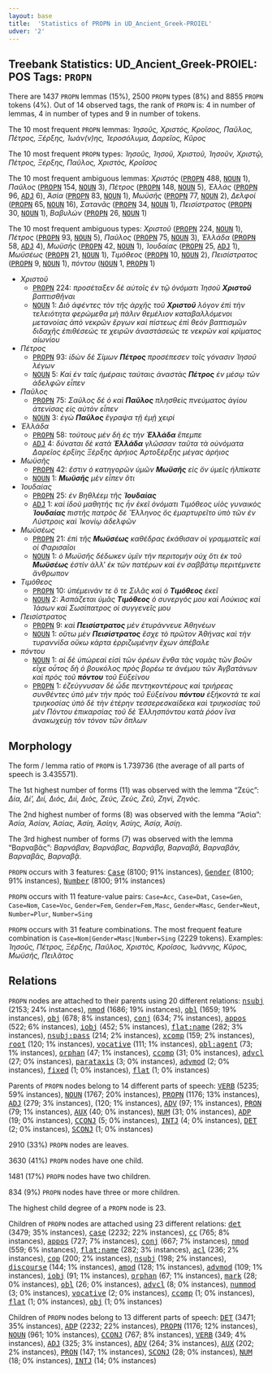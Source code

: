 ```yaml
---
layout: base
title:  'Statistics of PROPN in UD_Ancient_Greek-PROIEL'
udver: '2'
---
```


## Treebank Statistics: UD_Ancient_Greek-PROIEL: POS Tags: `PROPN`

There are 1437 `PROPN` lemmas (15%), 2500 `PROPN` types (8%) and 8855 `PROPN` tokens (4%).
Out of 14 observed tags, the rank of `PROPN` is: 4 in number of lemmas, 4 in number of types and 9 in number of tokens.

The 10 most frequent `PROPN` lemmas: <em>Ἰησοῦς, Χριστός, Κροῖσος, Παῦλος, Πέτρος, Ξέρξης, Ἰωάν(ν)ης, Ἱεροσόλυμα, Δαρεῖος, Κῦρος</em>

The 10 most frequent `PROPN` types:  <em>Ἰησοῦς, Ἰησοῦ, Χριστοῦ, Ἰησοῦν, Χριστῷ, Πέτρος, Ξέρξης, Παῦλος, Χριστὸς, Κροῖσος</em>

The 10 most frequent ambiguous lemmas: <em>Χριστός</em> (<tt><a href="grc_proiel-pos-PROPN.html">PROPN</a></tt> 488, <tt><a href="grc_proiel-pos-NOUN.html">NOUN</a></tt> 1), <em>Παῦλος</em> (<tt><a href="grc_proiel-pos-PROPN.html">PROPN</a></tt> 154, <tt><a href="grc_proiel-pos-NOUN.html">NOUN</a></tt> 3), <em>Πέτρος</em> (<tt><a href="grc_proiel-pos-PROPN.html">PROPN</a></tt> 148, <tt><a href="grc_proiel-pos-NOUN.html">NOUN</a></tt> 5), <em>Ἑλλάς</em> (<tt><a href="grc_proiel-pos-PROPN.html">PROPN</a></tt> 96, <tt><a href="grc_proiel-pos-ADJ.html">ADJ</a></tt> 6), <em>Ἀσία</em> (<tt><a href="grc_proiel-pos-PROPN.html">PROPN</a></tt> 83, <tt><a href="grc_proiel-pos-NOUN.html">NOUN</a></tt> 1), <em>Μωϋσῆς</em> (<tt><a href="grc_proiel-pos-PROPN.html">PROPN</a></tt> 77, <tt><a href="grc_proiel-pos-NOUN.html">NOUN</a></tt> 2), <em>Δελφοί</em> (<tt><a href="grc_proiel-pos-PROPN.html">PROPN</a></tt> 65, <tt><a href="grc_proiel-pos-NOUN.html">NOUN</a></tt> 16), <em>Σατανᾶς</em> (<tt><a href="grc_proiel-pos-PROPN.html">PROPN</a></tt> 34, <tt><a href="grc_proiel-pos-NOUN.html">NOUN</a></tt> 1), <em>Πεισίστρατος</em> (<tt><a href="grc_proiel-pos-PROPN.html">PROPN</a></tt> 30, <tt><a href="grc_proiel-pos-NOUN.html">NOUN</a></tt> 1), <em>Βαβυλών</em> (<tt><a href="grc_proiel-pos-PROPN.html">PROPN</a></tt> 26, <tt><a href="grc_proiel-pos-NOUN.html">NOUN</a></tt> 1)

The 10 most frequent ambiguous types:  <em>Χριστοῦ</em> (<tt><a href="grc_proiel-pos-PROPN.html">PROPN</a></tt> 224, <tt><a href="grc_proiel-pos-NOUN.html">NOUN</a></tt> 1), <em>Πέτρος</em> (<tt><a href="grc_proiel-pos-PROPN.html">PROPN</a></tt> 93, <tt><a href="grc_proiel-pos-NOUN.html">NOUN</a></tt> 5), <em>Παῦλος</em> (<tt><a href="grc_proiel-pos-PROPN.html">PROPN</a></tt> 75, <tt><a href="grc_proiel-pos-NOUN.html">NOUN</a></tt> 3), <em>Ἑλλάδα</em> (<tt><a href="grc_proiel-pos-PROPN.html">PROPN</a></tt> 58, <tt><a href="grc_proiel-pos-ADJ.html">ADJ</a></tt> 4), <em>Μωϋσῆς</em> (<tt><a href="grc_proiel-pos-PROPN.html">PROPN</a></tt> 42, <tt><a href="grc_proiel-pos-NOUN.html">NOUN</a></tt> 1), <em>Ἰουδαίας</em> (<tt><a href="grc_proiel-pos-PROPN.html">PROPN</a></tt> 25, <tt><a href="grc_proiel-pos-ADJ.html">ADJ</a></tt> 1), <em>Μωϋσέως</em> (<tt><a href="grc_proiel-pos-PROPN.html">PROPN</a></tt> 21, <tt><a href="grc_proiel-pos-NOUN.html">NOUN</a></tt> 1), <em>Τιμόθεος</em> (<tt><a href="grc_proiel-pos-PROPN.html">PROPN</a></tt> 10, <tt><a href="grc_proiel-pos-NOUN.html">NOUN</a></tt> 2), <em>Πεισίστρατος</em> (<tt><a href="grc_proiel-pos-PROPN.html">PROPN</a></tt> 9, <tt><a href="grc_proiel-pos-NOUN.html">NOUN</a></tt> 1), <em>πόντου</em> (<tt><a href="grc_proiel-pos-NOUN.html">NOUN</a></tt> 1, <tt><a href="grc_proiel-pos-PROPN.html">PROPN</a></tt> 1)


* <em>Χριστοῦ</em>
  * <tt><a href="grc_proiel-pos-PROPN.html">PROPN</a></tt> 224: <em>προσέταξεν δὲ αὐτοῖς ἐν τῷ ὀνόματι Ἰησοῦ <b>Χριστοῦ</b> βαπτισθῆναι</em>
  * <tt><a href="grc_proiel-pos-NOUN.html">NOUN</a></tt> 1: <em>Διὸ ἀφέντες τὸν τῆς ἀρχῆς τοῦ <b>Χριστοῦ</b> λόγον ἐπὶ τὴν τελειότητα φερώμεθα μὴ πάλιν θεμέλιον καταβαλλόμενοι μετανοίας ἀπὸ νεκρῶν ἔργων καὶ πίστεως ἐπὶ θεόν βαπτισμῶν διδαχῆς ἐπιθέσεώς τε χειρῶν ἀναστάσεώς τε νεκρῶν καὶ κρίματος αἰωνίου</em>
* <em>Πέτρος</em>
  * <tt><a href="grc_proiel-pos-PROPN.html">PROPN</a></tt> 93: <em>ἰδὼν δὲ Σίμων <b>Πέτρος</b> προσέπεσεν τοῖς γόνασιν Ἰησοῦ λέγων</em>
  * <tt><a href="grc_proiel-pos-NOUN.html">NOUN</a></tt> 5: <em>Καὶ ἐν ταῖς ἡμέραις ταύταις ἀναστὰς <b>Πέτρος</b> ἐν μέσῳ τῶν ἀδελφῶν εἶπεν</em>
* <em>Παῦλος</em>
  * <tt><a href="grc_proiel-pos-PROPN.html">PROPN</a></tt> 75: <em>Σαῦλος δέ ὁ καὶ <b>Παῦλος</b> πλησθεὶς πνεύματος ἁγίου ἀτενίσας εἰς αὐτὸν εἶπεν</em>
  * <tt><a href="grc_proiel-pos-NOUN.html">NOUN</a></tt> 3: <em>ἐγὼ <b>Παῦλος</b> ἔγραψα τῇ ἐμῇ χειρί</em>
* <em>Ἑλλάδα</em>
  * <tt><a href="grc_proiel-pos-PROPN.html">PROPN</a></tt> 58: <em>τούτους μὲν δὴ ἐς τὴν <b>Ἑλλάδα</b> ἔπεμπε</em>
  * <tt><a href="grc_proiel-pos-ADJ.html">ADJ</a></tt> 4: <em>δύναται δὲ κατὰ <b>Ἑλλάδα</b> γλῶσσαν ταῦτα τὰ οὐνόματα Δαρεῖος ἐρξίης Ξέρξης ἀρήιος Ἀρτοξέρξης μέγας ἀρήιος</em>
* <em>Μωϋσῆς</em>
  * <tt><a href="grc_proiel-pos-PROPN.html">PROPN</a></tt> 42: <em>ἔστιν ὁ κατηγορῶν ὑμῶν <b>Μωϋσῆς</b> εἰς ὃν ὑμεῖς ἠλπίκατε</em>
  * <tt><a href="grc_proiel-pos-NOUN.html">NOUN</a></tt> 1: <em><b>Μωϋσῆς</b> μὲν εἶπεν ὅτι</em>
* <em>Ἰουδαίας</em>
  * <tt><a href="grc_proiel-pos-PROPN.html">PROPN</a></tt> 25: <em>ἐν Βηθλέεμ τῆς <b>Ἰουδαίας</b></em>
  * <tt><a href="grc_proiel-pos-ADJ.html">ADJ</a></tt> 1: <em>καὶ ἰδοὺ μαθητής τις ἦν ἐκεῖ ὀνόματι Τιμόθεος υἱὸς γυναικὸς <b>Ἰουδαίας</b> πιστῆς πατρὸς δὲ Ἕλληνος ὃς ἐμαρτυρεῖτο ὑπὸ τῶν ἐν Λύστροις καὶ Ἰκονίῳ ἀδελφῶν</em>
* <em>Μωϋσέως</em>
  * <tt><a href="grc_proiel-pos-PROPN.html">PROPN</a></tt> 21: <em>ἐπὶ τῆς <b>Μωϋσέως</b> καθέδρας ἐκάθισαν οἱ γραμματεῖς καὶ οἱ Φαρισαῖοι</em>
  * <tt><a href="grc_proiel-pos-NOUN.html">NOUN</a></tt> 1: <em>ὁ Μωϋσῆς δέδωκεν ὑμῖν τὴν περιτομήν οὐχ ὅτι ἐκ τοῦ <b>Μωϋσέως</b> ἐστίν ἀλλ’ ἐκ τῶν πατέρων καὶ ἐν σαββάτῳ περιτέμνετε ἄνθρωπον</em>
* <em>Τιμόθεος</em>
  * <tt><a href="grc_proiel-pos-PROPN.html">PROPN</a></tt> 10: <em>ὑπέμεινάν τε ὅ τε Σιλᾶς καὶ ὁ <b>Τιμόθεος</b> ἐκεῖ</em>
  * <tt><a href="grc_proiel-pos-NOUN.html">NOUN</a></tt> 2: <em>Ἀσπάζεται ὑμᾶς <b>Τιμόθεος</b> ὁ συνεργός μου καὶ Λούκιος καὶ Ἰάσων καὶ Σωσίπατρος οἱ συγγενεῖς μου</em>
* <em>Πεισίστρατος</em>
  * <tt><a href="grc_proiel-pos-PROPN.html">PROPN</a></tt> 9: <em>καὶ <b>Πεισίστρατος</b> μὲν ἐτυράννευε Ἀθηνέων</em>
  * <tt><a href="grc_proiel-pos-NOUN.html">NOUN</a></tt> 1: <em>οὕτω μὲν <b>Πεισίστρατος</b> ἔσχε τὸ πρῶτον Ἀθήνας καὶ τὴν τυραννίδα οὔκω κάρτα ἐρριζωμένην ἔχων ἀπέβαλε</em>
* <em>πόντου</em>
  * <tt><a href="grc_proiel-pos-NOUN.html">NOUN</a></tt> 1: <em>αἱ δὲ ὑπώρεαί εἰσὶ τῶν ὀρέων ἔνθα τὰς νομὰς τῶν βοῶν εἶχε οὗτος δὴ ὁ βουκόλος πρὸς βορέω τε ἀνέμου τῶν Ἀγβατάνων καὶ πρὸς τοῦ <b>πόντου</b> τοῦ Εὐξείνου</em>
  * <tt><a href="grc_proiel-pos-PROPN.html">PROPN</a></tt> 1: <em>ἐζεύγνυσαν δὲ ὧδε πεντηκοντέρους καὶ τριήρεας συνθέντες ὑπὸ μὲν τὴν πρὸς τοῦ Εὐξείνου <b>πόντου</b> ἑξήκοντά τε καὶ τριηκοσίας ὑπὸ δὲ τὴν ἑτέρην τεσσερεσκαίδεκα καὶ τριηκοσίας τοῦ μὲν Πόντου ἐπικαρσίας τοῦ δὲ Ἑλλησπόντου κατὰ ῥόον ἵνα ἀνακωχεύῃ τὸν τόνον τῶν ὅπλων</em>

## Morphology

The form / lemma ratio of `PROPN` is 1.739736 (the average of all parts of speech is 3.435571).

The 1st highest number of forms (11) was observed with the lemma “Ζεύς”: <em>Δία, Δί’, Διί, Διός, Διὶ, Διὸς, Ζεύς, Ζεὺς, Ζεῦ, Ζηνὶ, Ζηνὸς</em>.

The 2nd highest number of forms (8) was observed with the lemma “Ἀσία”: <em>Ἀσία, Ἀσίαν, Ἀσίας, Ἀσίη, Ἀσίην, Ἀσίης, Ἀσίᾳ, Ἀσίῃ</em>.

The 3rd highest number of forms (7) was observed with the lemma “Βαρναβᾶς”: <em>Βαρνάβαν, Βαρνάβας, Βαρνάβᾳ, Βαρναβᾶ, Βαρναβᾶν, Βαρναβᾶς, Βαρναβᾷ</em>.

`PROPN` occurs with 3 features: <tt><a href="grc_proiel-feat-Case.html">Case</a></tt> (8100; 91% instances), <tt><a href="grc_proiel-feat-Gender.html">Gender</a></tt> (8100; 91% instances), <tt><a href="grc_proiel-feat-Number.html">Number</a></tt> (8100; 91% instances)

`PROPN` occurs with 11 feature-value pairs: `Case=Acc`, `Case=Dat`, `Case=Gen`, `Case=Nom`, `Case=Voc`, `Gender=Fem`, `Gender=Fem,Masc`, `Gender=Masc`, `Gender=Neut`, `Number=Plur`, `Number=Sing`

`PROPN` occurs with 31 feature combinations.
The most frequent feature combination is `Case=Nom|Gender=Masc|Number=Sing` (2229 tokens).
Examples: <em>Ἰησοῦς, Πέτρος, Ξέρξης, Παῦλος, Χριστὸς, Κροῖσος, Ἰωάννης, Κῦρος, Μωϋσῆς, Πειλᾶτος</em>


## Relations

`PROPN` nodes are attached to their parents using 20 different relations: <tt><a href="grc_proiel-dep-nsubj.html">nsubj</a></tt> (2153; 24% instances), <tt><a href="grc_proiel-dep-nmod.html">nmod</a></tt> (1686; 19% instances), <tt><a href="grc_proiel-dep-obl.html">obl</a></tt> (1659; 19% instances), <tt><a href="grc_proiel-dep-obj.html">obj</a></tt> (678; 8% instances), <tt><a href="grc_proiel-dep-conj.html">conj</a></tt> (634; 7% instances), <tt><a href="grc_proiel-dep-appos.html">appos</a></tt> (522; 6% instances), <tt><a href="grc_proiel-dep-iobj.html">iobj</a></tt> (452; 5% instances), <tt><a href="grc_proiel-dep-flat-name.html">flat:name</a></tt> (282; 3% instances), <tt><a href="grc_proiel-dep-nsubj-pass.html">nsubj:pass</a></tt> (214; 2% instances), <tt><a href="grc_proiel-dep-xcomp.html">xcomp</a></tt> (159; 2% instances), <tt><a href="grc_proiel-dep-root.html">root</a></tt> (120; 1% instances), <tt><a href="grc_proiel-dep-vocative.html">vocative</a></tt> (111; 1% instances), <tt><a href="grc_proiel-dep-obl-agent.html">obl:agent</a></tt> (73; 1% instances), <tt><a href="grc_proiel-dep-orphan.html">orphan</a></tt> (47; 1% instances), <tt><a href="grc_proiel-dep-ccomp.html">ccomp</a></tt> (31; 0% instances), <tt><a href="grc_proiel-dep-advcl.html">advcl</a></tt> (27; 0% instances), <tt><a href="grc_proiel-dep-parataxis.html">parataxis</a></tt> (3; 0% instances), <tt><a href="grc_proiel-dep-advmod.html">advmod</a></tt> (2; 0% instances), <tt><a href="grc_proiel-dep-fixed.html">fixed</a></tt> (1; 0% instances), <tt><a href="grc_proiel-dep-flat.html">flat</a></tt> (1; 0% instances)

Parents of `PROPN` nodes belong to 14 different parts of speech: <tt><a href="grc_proiel-pos-VERB.html">VERB</a></tt> (5235; 59% instances), <tt><a href="grc_proiel-pos-NOUN.html">NOUN</a></tt> (1767; 20% instances), <tt><a href="grc_proiel-pos-PROPN.html">PROPN</a></tt> (1176; 13% instances), <tt><a href="grc_proiel-pos-ADJ.html">ADJ</a></tt> (279; 3% instances),  (120; 1% instances), <tt><a href="grc_proiel-pos-ADV.html">ADV</a></tt> (97; 1% instances), <tt><a href="grc_proiel-pos-PRON.html">PRON</a></tt> (79; 1% instances), <tt><a href="grc_proiel-pos-AUX.html">AUX</a></tt> (40; 0% instances), <tt><a href="grc_proiel-pos-NUM.html">NUM</a></tt> (31; 0% instances), <tt><a href="grc_proiel-pos-ADP.html">ADP</a></tt> (19; 0% instances), <tt><a href="grc_proiel-pos-CCONJ.html">CCONJ</a></tt> (5; 0% instances), <tt><a href="grc_proiel-pos-INTJ.html">INTJ</a></tt> (4; 0% instances), <tt><a href="grc_proiel-pos-DET.html">DET</a></tt> (2; 0% instances), <tt><a href="grc_proiel-pos-SCONJ.html">SCONJ</a></tt> (1; 0% instances)

2910 (33%) `PROPN` nodes are leaves.

3630 (41%) `PROPN` nodes have one child.

1481 (17%) `PROPN` nodes have two children.

834 (9%) `PROPN` nodes have three or more children.

The highest child degree of a `PROPN` node is 23.

Children of `PROPN` nodes are attached using 23 different relations: <tt><a href="grc_proiel-dep-det.html">det</a></tt> (3479; 35% instances), <tt><a href="grc_proiel-dep-case.html">case</a></tt> (2232; 22% instances), <tt><a href="grc_proiel-dep-cc.html">cc</a></tt> (765; 8% instances), <tt><a href="grc_proiel-dep-appos.html">appos</a></tt> (727; 7% instances), <tt><a href="grc_proiel-dep-conj.html">conj</a></tt> (667; 7% instances), <tt><a href="grc_proiel-dep-nmod.html">nmod</a></tt> (559; 6% instances), <tt><a href="grc_proiel-dep-flat-name.html">flat:name</a></tt> (282; 3% instances), <tt><a href="grc_proiel-dep-acl.html">acl</a></tt> (236; 2% instances), <tt><a href="grc_proiel-dep-cop.html">cop</a></tt> (200; 2% instances), <tt><a href="grc_proiel-dep-nsubj.html">nsubj</a></tt> (198; 2% instances), <tt><a href="grc_proiel-dep-discourse.html">discourse</a></tt> (144; 1% instances), <tt><a href="grc_proiel-dep-amod.html">amod</a></tt> (128; 1% instances), <tt><a href="grc_proiel-dep-advmod.html">advmod</a></tt> (109; 1% instances), <tt><a href="grc_proiel-dep-iobj.html">iobj</a></tt> (91; 1% instances), <tt><a href="grc_proiel-dep-orphan.html">orphan</a></tt> (67; 1% instances), <tt><a href="grc_proiel-dep-mark.html">mark</a></tt> (28; 0% instances), <tt><a href="grc_proiel-dep-obl.html">obl</a></tt> (26; 0% instances), <tt><a href="grc_proiel-dep-advcl.html">advcl</a></tt> (8; 0% instances), <tt><a href="grc_proiel-dep-nummod.html">nummod</a></tt> (3; 0% instances), <tt><a href="grc_proiel-dep-vocative.html">vocative</a></tt> (2; 0% instances), <tt><a href="grc_proiel-dep-ccomp.html">ccomp</a></tt> (1; 0% instances), <tt><a href="grc_proiel-dep-flat.html">flat</a></tt> (1; 0% instances), <tt><a href="grc_proiel-dep-obj.html">obj</a></tt> (1; 0% instances)

Children of `PROPN` nodes belong to 13 different parts of speech: <tt><a href="grc_proiel-pos-DET.html">DET</a></tt> (3471; 35% instances), <tt><a href="grc_proiel-pos-ADP.html">ADP</a></tt> (2232; 22% instances), <tt><a href="grc_proiel-pos-PROPN.html">PROPN</a></tt> (1176; 12% instances), <tt><a href="grc_proiel-pos-NOUN.html">NOUN</a></tt> (961; 10% instances), <tt><a href="grc_proiel-pos-CCONJ.html">CCONJ</a></tt> (767; 8% instances), <tt><a href="grc_proiel-pos-VERB.html">VERB</a></tt> (349; 4% instances), <tt><a href="grc_proiel-pos-ADJ.html">ADJ</a></tt> (325; 3% instances), <tt><a href="grc_proiel-pos-ADV.html">ADV</a></tt> (264; 3% instances), <tt><a href="grc_proiel-pos-AUX.html">AUX</a></tt> (202; 2% instances), <tt><a href="grc_proiel-pos-PRON.html">PRON</a></tt> (147; 1% instances), <tt><a href="grc_proiel-pos-SCONJ.html">SCONJ</a></tt> (28; 0% instances), <tt><a href="grc_proiel-pos-NUM.html">NUM</a></tt> (18; 0% instances), <tt><a href="grc_proiel-pos-INTJ.html">INTJ</a></tt> (14; 0% instances)

